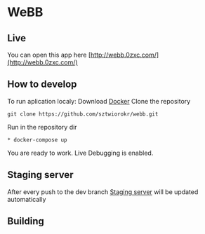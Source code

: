 # WeBB

## Live

You can open this app here
[http://webb.0zxc.com/](http://webb.0zxc.com/)

## How to develop

To run aplication localy:
Download [Docker](https://www.docker.com/)
Clone the repository
```
git clone https://github.com/sztwiorokr/webb.git
```
Run in the repository dir
```
* docker-compose up
```
You are ready to work. Live Debugging is enabled.
## Staging server

After every push to the dev branch [Staging server](http://webb.0zxc.com:81/) will be updated automatically

## Building
